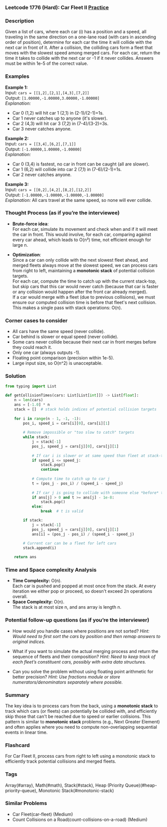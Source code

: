### Leetcode 1776 (Hard): Car Fleet II [Practice](https://leetcode.com/problems/car-fleet-ii)

### Description  
Given a list of cars, where each car \(i\) has a position and a speed, all traveling in the same direction on a one-lane road (with cars in ascending order of position), determine for each car the time it will collide with the next car in front of it. After a collision, the colliding cars form a fleet that moves with the slowest speed among merged cars. For each car, return the time it takes to collide with the next car or -1 if it never collides. Answers must be within 1e-5 of the correct value.

### Examples  

**Example 1:**  
Input: `cars = [[1,2],[2,1],[4,3],[7,2]]`  
Output: `[1.00000,-1.00000,3.00000,-1.00000]`  
*Explanation:*
- Car 0 (1,2) will hit car 1 (2,1) in (2-1)/(2-1)=1s.  
- Car 1 never catches up to anyone (it's slower).  
- Car 2 (4,3) will hit car 3 (7,2) in (7-4)/(3-2)=3s.  
- Car 3 never catches anyone.

**Example 2:**  
Input: `cars = [[3,4],[6,2],[7,1]]`  
Output: `[-1.00000,1.00000,-1.00000]`  
*Explanation:*
- Car 0 (3,4) is fastest, no car in front can be caught (all are slower).  
- Car 1 (6,2) will collide into car 2 (7,1) in (7-6)/(2-1)=1s.  
- Car 2 never catches anyone.

**Example 3:**  
Input: `cars = [[0,2],[4,2],[8,2],[12,2]]`  
Output: `[-1.00000,-1.00000,-1.00000,-1.00000]`  
*Explanation:*
All cars travel at the same speed, so none will ever collide.

### Thought Process (as if you’re the interviewee)  
- **Brute-force idea**:  
  For each car, simulate its movement and check when and if it will meet the car in front. This would involve, for each car, comparing against every car ahead, which leads to O(n²) time, not efficient enough for large n.

- **Optimization**:  
  Since a car can only collide with the next slowest fleet ahead, and merged fleets always move at the slowest speed, we can process cars from right to left, maintaining a **monotonic stack** of potential collision targets.  
  For each car, compute the time to catch up with the current stack-top, but skip cars that this car would never catch (because that car is faster or any collision would happen after the front car already merged).  
  If a car would merge with a fleet (due to previous collisions), we must ensure our computed collision time is before that fleet's next collision.  
  This makes a single pass with stack operations: O(n).

### Corner cases to consider  
- All cars have the same speed (never collide).
- Car behind is slower or equal speed (never collide).
- Some cars never collide because their next car in front merges before they could reach it.
- Only one car (always outputs -1).
- Floating point comparison (precision within 1e-5).
- Large input size, so O(n^2) is unacceptable.

### Solution

```python
from typing import List

def getCollisionTimes(cars: List[List[int]]) -> List[float]:
    n = len(cars)
    ans = [-1.0] * n
    stack = []  # stack holds indices of potential collision targets
    
    for i in range(n - 1, -1, -1):
        pos_i, speed_i = cars[i][0], cars[i][1]
        
        # Remove impossible or "too slow to catch" targets
        while stack:
            j = stack[-1]
            pos_j, speed_j = cars[j][0], cars[j][1]
            
            # If car i is slower or at same speed than fleet at stack-top, it can't catch up
            if speed_i <= speed_j:
                stack.pop()
                continue
            
            # Compute time to catch up to car j
            t = (pos_j - pos_i) / (speed_i - speed_j)
            
            # If car j is going to collide with someone else *before* t, pop it (can't catch original j)
            if ans[j] > 0 and t >= ans[j] - 1e-8:
                stack.pop()
            else:
                break  # t is valid

        if stack:
            j = stack[-1]
            pos_j, speed_j = cars[j][0], cars[j][1]
            ans[i] = (pos_j - pos_i) / (speed_i - speed_j)
            
        # Current car can be a fleet for left cars
        stack.append(i)

    return ans
```

### Time and Space complexity Analysis  

- **Time Complexity:** O(n).  
  Each car is pushed and popped at most once from the stack. At every iteration we either pop or proceed, so doesn't exceed 2n operations overall.
- **Space Complexity:** O(n).  
  The stack is at most size n, and ans array is length n.

### Potential follow-up questions (as if you’re the interviewer)  

- How would you handle cases where positions are not sorted?
  *Hint: Would need to first sort the cars by position and then remap answers to original indices.*

- What if you want to simulate the actual merging process and return the sequence of fleets and their composition?
  *Hint: Need to keep track of each fleet’s constituent cars, possibly with extra data structures.*

- Can you solve the problem without using floating point arithmetic for better precision?
  *Hint: Use fractions module or store numerators/denominators separately where possible.*

### Summary
The key idea is to process cars from the back, using a **monotonic stack** to track which cars (or fleets) can potentially be collided with, and efficiently skip those that can't be reached due to speed or earlier collisions. This pattern is similar to **monotonic stack** problems (e.g., Next Greater Element) and often applies where you need to compute non-overlapping sequential events in linear time.


### Flashcard
For Car Fleet II, process cars from right to left using a monotonic stack to efficiently track potential collisions and merged fleets.

### Tags
Array(#array), Math(#math), Stack(#stack), Heap (Priority Queue)(#heap-priority-queue), Monotonic Stack(#monotonic-stack)

### Similar Problems
- Car Fleet(car-fleet) (Medium)
- Count Collisions on a Road(count-collisions-on-a-road) (Medium)